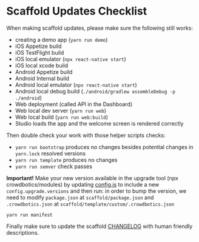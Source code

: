 # Scaffold Updates Checklist

When making scaffold updates, please make sure the following still works:

- creating a demo app (`yarn run demo`)
- iOS Appetize build
- iOS TestFlight build
- iOS local emulator (`npx react-native start`)
- iOS local xcode build
- Android Appetize build
- Android Internal build
- Android local emulator (`npx react-native start`)
- Android local debug build (`./android/gradlew assembleDebug -p ./android`)
- Web deployment (called API in the Dashboard)
- Web local dev server (`yarn run web`)
- Web local build (`yarn run web:build`)
- Studio loads the app and the welcome screen is rendered correctly

Then double check your work with those helper scripts checks:

- `yarn run bootstrap` produces no changes besides potential changes in `yarn.lock` resolved versions
- `yarn run template` produces no changes
- `yarn run semver` check passes

**Important!** Make your new version available in the upgrade tool (npx crowdbotics/modules) by updating [config.js](/config.js) to include a new `config.upgrade.versions` and then run:
in order to bump the version, we need to modify `package.json` at `scaffold/package.json` and `.crowdbotics.json` at `scaffold/template/custom/.crowdbotics.json`

```
yarn run manifest
```

Finally make sure to update the scaffold [CHANGELOG](/scaffold/CHANGELOG.md) with human friendly descriptions.
